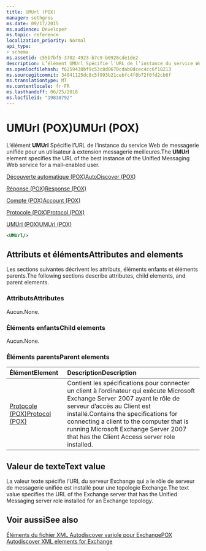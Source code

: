 ```yaml
---
title: UMUrl (POX)
manager: sethgros
ms.date: 09/17/2015
ms.audience: Developer
ms.topic: reference
localization_priority: Normal
api_type:
- schema
ms.assetid: c55b7bf5-3702-4923-b7c9-b0928cde1de2
description: L’élément UMUrl Spécifie l’URL de l’instance du service Web de messagerie unifiée pour un utilisateur à extension messagerie meilleures.
ms.openlocfilehash: f6259430bf9c53c8d0670cdab0dcec4cc6f18213
ms.sourcegitcommit: 34041125dc8c5f993b21cebfc4f8b72f0fd2cb6f
ms.translationtype: MT
ms.contentlocale: fr-FR
ms.lasthandoff: 06/25/2018
ms.locfileid: "19838792"
---
```

# <a name="umurl-pox"></a><span data-ttu-id="d450c-103">UMUrl (POX)</span><span class="sxs-lookup"><span data-stu-id="d450c-103">UMUrl (POX)</span></span>

<span data-ttu-id="d450c-104">L’élément **UMUrl** Spécifie l’URL de l’instance du service Web de messagerie unifiée pour un utilisateur à extension messagerie meilleures.</span><span class="sxs-lookup"><span data-stu-id="d450c-104">The **UMUrl** element specifies the URL of the best instance of the Unified Messaging Web service for a mail-enabled user.</span></span> 
  
[<span data-ttu-id="d450c-105">Découverte automatique (POX)</span><span class="sxs-lookup"><span data-stu-id="d450c-105">AutoDiscover (POX)</span></span>](autodiscover-pox.md)
  
[<span data-ttu-id="d450c-106">Réponse (POX)</span><span class="sxs-lookup"><span data-stu-id="d450c-106">Response (POX)</span></span>](response-pox.md)
  
[<span data-ttu-id="d450c-107">Compte (POX)</span><span class="sxs-lookup"><span data-stu-id="d450c-107">Account (POX)</span></span>](account-pox.md)
  
[<span data-ttu-id="d450c-108">Protocole (POX)</span><span class="sxs-lookup"><span data-stu-id="d450c-108">Protocol (POX)</span></span>](protocol-pox.md)
  
[<span data-ttu-id="d450c-109">UMUrl (POX)</span><span class="sxs-lookup"><span data-stu-id="d450c-109">UMUrl (POX)</span></span>](umurl-pox.md)
  
```xml
<UMUrl/>
```

## <a name="attributes-and-elements"></a><span data-ttu-id="d450c-110">Attributs et éléments</span><span class="sxs-lookup"><span data-stu-id="d450c-110">Attributes and elements</span></span>

<span data-ttu-id="d450c-111">Les sections suivantes décrivent les attributs, éléments enfants et éléments parents.</span><span class="sxs-lookup"><span data-stu-id="d450c-111">The following sections describe attributes, child elements, and parent elements.</span></span>
  
### <a name="attributes"></a><span data-ttu-id="d450c-112">Attributs</span><span class="sxs-lookup"><span data-stu-id="d450c-112">Attributes</span></span>

<span data-ttu-id="d450c-113">Aucun.</span><span class="sxs-lookup"><span data-stu-id="d450c-113">None.</span></span>
  
### <a name="child-elements"></a><span data-ttu-id="d450c-114">Éléments enfants</span><span class="sxs-lookup"><span data-stu-id="d450c-114">Child elements</span></span>

<span data-ttu-id="d450c-115">Aucun.</span><span class="sxs-lookup"><span data-stu-id="d450c-115">None.</span></span>
  
### <a name="parent-elements"></a><span data-ttu-id="d450c-116">Éléments parents</span><span class="sxs-lookup"><span data-stu-id="d450c-116">Parent elements</span></span>

|<span data-ttu-id="d450c-117">**Élément**</span><span class="sxs-lookup"><span data-stu-id="d450c-117">**Element**</span></span>|<span data-ttu-id="d450c-118">**Description**</span><span class="sxs-lookup"><span data-stu-id="d450c-118">**Description**</span></span>|
|:-----|:-----|
|[<span data-ttu-id="d450c-119">Protocole (POX)</span><span class="sxs-lookup"><span data-stu-id="d450c-119">Protocol (POX)</span></span>](protocol-pox.md) <br/> |<span data-ttu-id="d450c-120">Contient les spécifications pour connecter un client à l’ordinateur qui exécute Microsoft Exchange Server 2007 ayant le rôle de serveur d’accès au Client est installé.</span><span class="sxs-lookup"><span data-stu-id="d450c-120">Contains the specifications for connecting a client to the computer that is running Microsoft Exchange Server 2007 that has the Client Access server role installed.</span></span>  <br/> |
   
## <a name="text-value"></a><span data-ttu-id="d450c-121">Valeur de texte</span><span class="sxs-lookup"><span data-stu-id="d450c-121">Text value</span></span>

<span data-ttu-id="d450c-122">La valeur texte spécifie l’URL du serveur Exchange qui a le rôle de serveur de messagerie unifiée est installé pour une topologie Exchange.</span><span class="sxs-lookup"><span data-stu-id="d450c-122">The text value specifies the URL of the Exchange server that has the Unified Messaging server role installed for an Exchange topology.</span></span>
  
## <a name="see-also"></a><span data-ttu-id="d450c-123">Voir aussi</span><span class="sxs-lookup"><span data-stu-id="d450c-123">See also</span></span>



[<span data-ttu-id="d450c-124">Éléments du fichier XML Autodiscover variole pour Exchange</span><span class="sxs-lookup"><span data-stu-id="d450c-124">POX Autodiscover XML elements for Exchange</span></span>](pox-autodiscover-xml-elements-for-exchange.md)

